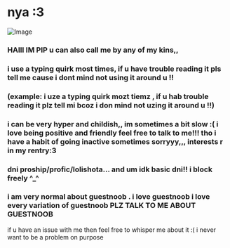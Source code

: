 # nya :3
![Image](https://github.com/user-attachments/assets/ebd2c4fe-1411-4132-beca-e69007007b55)
<h3 allign="center">HAIII IM PIP u can also call me by any of my kins,,
<h3 allign="center">i use a typing quirk most times, if u have trouble reading it pls tell me cause i dont mind not using it around u !!</h3>
<h3 allign="center">(example: i uze a typing quirk mozt tiemz , if u hab trouble reading it plz tell mi bcoz i don mind not uzing it around u !!)</h3>
<h3 allign="center">i can be very hyper and childish,, im sometimes a bit slow :( i love being positive and friendly feel free to talk to me!!! tho i have a habit of going inactive sometimes sorryyy,,, interests r in my rentry:3</h3>
<h3 allign="center">dni proship/profic/lolishota... and um idk basic dni!! i block freely ^_^</h3>

<h3 allign="center">i am very normal about guestnoob . i love guestnoob i love every variation of guestnoob PLZ TALK TO ME ABOUT GUESTNOOB</h3>

if u have an issue with me then feel free to whisper me about it :( i never want to be a problem on purpose
